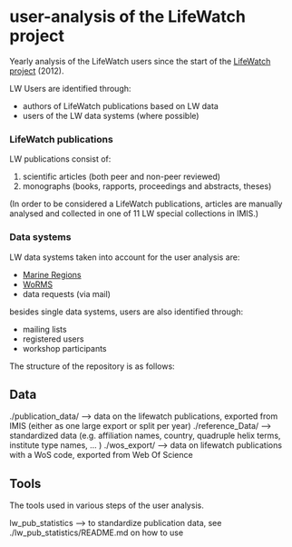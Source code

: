 # user-analysis of the LifeWatch project


Yearly analysis of the LifeWatch users since the start of the [LifeWatch project](https://lifewatch.be) (2012).

LW Users are identified through:

- authors of LifeWatch publications based on LW data
- users of the LW data systems (where possible)


### LifeWatch publications

LW publications consist of:

1. scientific articles (both peer and non-peer reviewed) 
2. monographs (books, rapports, proceedings and abstracts, theses)


(In order to be considered a LifeWatch publications, articles are manually analysed and collected in one of 11 LW special collections in IMIS.)

### Data systems

LW data systems taken into account for the user analysis are:

- [Marine Regions](https://marineregions.org)
- [WoRMS](https://marinespecies.org)
- data requests (via mail)

besides single data systems, users are also identified through:

- mailing lists
- registered users
- workshop participants 




The structure of the repository is as follows:

## Data

./publication_data/ --> data on the lifewatch publications, exported from IMIS (either as one large export or split per year) 
./reference_Data/ --> standardized data (e.g. affiliation names, country, quadruple helix terms, institute type names, ... )
./wos_export/ --> data on lifewatch publications with a WoS code, exported from Web Of Science

## Tools

The tools used in various steps of the user analysis.

lw_pub_statistics --> to standardize publication data, see ./lw_pub_statistics/README.md on how to use 




 
